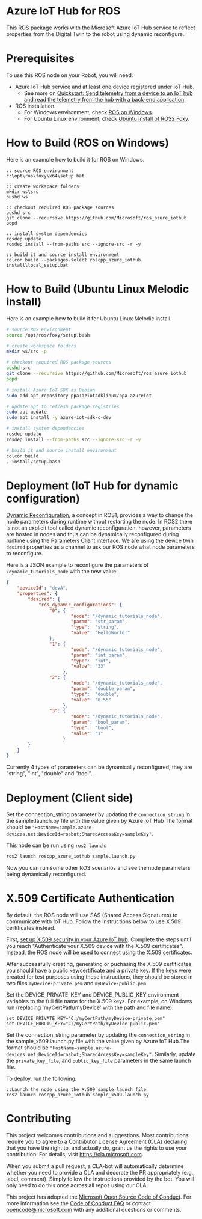 # Azure IoT Hub for ROS

This ROS package works with the Microsoft Azure IoT Hub service to reflect properties from the Digital Twin to the robot using dynamic reconfigure.

# Prerequisites
To use this ROS node on your Robot, you will need:
  * Azure IoT Hub service and at least one device registered under IoT Hub.
    * See more on [Quickstart: Send telemetry from a device to an IoT hub and read the telemetry from the hub with a back-end application](https://docs.microsoft.com/en-us/azure/iot-hub/quickstart-send-telemetry-c).
  * ROS installation.
    * For Windows environment, check [ROS on Windows](https://aka.ms/ros).
    * For Ubuntu Linux environment, check [Ubuntu install of ROS2 Foxy](https://index.ros.org/doc/ros2/Installation/Foxy/Linux-Development-Setup/).

# How to Build (ROS on Windows)
Here is an example how to build it for ROS on Windows.
```Batchfile
:: source ROS environment
c:\opt\ros\foxy\x64\setup.bat

:: create workspace folders
mkdir ws\src
pushd ws

:: checkout required ROS package sources
pushd src
git clone --recursive https://github.com/Microsoft/ros_azure_iothub
popd

:: install system dependencies
rosdep update
rosdep install --from-paths src --ignore-src -r -y

:: build it and source install environment
colcon build --packages-select roscpp_azure_iothub
install\local_setup.bat
```

# How to Build (Ubuntu Linux Melodic install)
Here is an example how to build it for Ubuntu Linux Melodic install.

``` bash
# source ROS environment
source /opt/ros/foxy/setup.bash

# create workspace folders
mkdir ws/src -p

# checkout required ROS package sources
pushd src
git clone --recursive https://github.com/Microsoft/ros_azure_iothub
popd

# install Azure IoT SDK as Debian
sudo add-apt-repository ppa:aziotsdklinux/ppa-azureiot

# update apt to refresh package registries
sudo apt update
sudo apt install -y azure-iot-sdk-c-dev

# install system dependencies
rosdep update
rosdep install --from-paths src --ignore-src -r -y

# build it and source install environment
colcon build 
. install/setup.bash
```

# Deployment (IoT Hub for dynamic configuration)
[Dynamic Reconfiguration](https://design.ros2.org/articles/ros_parameters.html), a concept in ROS1, provides a way to change the node parameters during runtime without restarting the node. In ROS2 there is not an explicit tool called dynamic reconfiguration, however, 
parameters are hosted in nodes and thus can be dynamically reconfigured during runtime using the [Parameters Client](http://docs.ros2.org/bouncy/api/rclcpp/classrclcpp_1_1_sync_parameters_client.html) interface. 
We are using the device twin `desired` properties as a channel to ask our ROS node what node parameters to reconfigure.

Here is a JSON example to reconfigure the parameters of `/dynamic_tutorials_node` with the new value:

```json
{
    "deviceId": "devA",
    "properties": {
        "desired": {
            "ros_dynamic_configurations": {
                "0": {
                        "node": "/dynamic_tutorials_node", 
                        "param": "str_param",
                        "type":  "string",
                        "value": "HelloWorld!"
                },
                "1": {
                        "node": "/dynamic_tutorials_node",
                        "param": "int_param",
                        "type":  "int",
                        "value": "33"
                     },
                "2": {
                        "node": "/dynamic_tutorials_node",
                        "param": "double_param",
                        "type":  "double",
                        "value": "0.55"
                     },
                "3": {
                        "node": "/dynamic_tutorials_node",
                        "param": "bool_param",
                        "type":  "bool",
                        "value": "1"
                     }
        }
    }
}
```

Currently 4 types of parameters can be dynamically reconfigured, they are "string", "int", "double" and "bool".

# Deployment (Client side)

Set the connection_string parameter by updating the `connection_string` in the sample.launch.py file with the value given by Azure IoT Hub The format should be `"HostName=sample.azure-devices.net;DeviceId=rosbot;SharedAccessKey=sampleKey"`. 

This node can be run using `ros2 launch`:

``` bash
ros2 launch roscpp_azure_iothub sample.launch.py 
```

Now you can run some other ROS scenarios and see the node parameters being dynamically reconfigured.

# X.509 Certificate Authentication

By default, the ROS node will use SAS (Shared Access Signatures) to communicate with IoT Hub. Follow the instructions below to use X.509 certificates instead.

First, [set up X.509 security in your Azure IoT hub](https://docs.microsoft.com/en-us/azure/iot-hub/iot-hub-security-x509-get-started#authenticate-your-x509-device-with-the-x509-certificates). Complete the steps until you reach "Authenticate your X.509 device with the X.509 certificates". Instead, the ROS node will be used to connect using the X.509 certificates.

After successfully creating, generating or puchasing the X.509 certificates, you should have a public key/certificate and a private key. If the keys were created for test purposes using these instructions, they  should be stored in two files:`myDevice-private.pem` and `myDevice-public.pem`

Set the DEVICE_PRIVATE_KEY and DEVICE_PUBLIC_KEY environment variables to the full file name for the X.509 keys. For example, on Windows run (replacing 'myCertPath/myDevice' with the path and file name):
```Batchfile
set DEVICE_PRIVATE_KEY="C:/myCertPath/myDevice-private.pem"
set DEVICE_PUBLIC_KEY="C:/myCertPath/myDevice-public.pem"
```

Set the connection_string parameter by updating the `connection_string` in the sample_x509.launch.py file with the value given by Azure IoT Hub.The format should be `"HostName=sample.azure-devices.net;DeviceId=rosbot;SharedAccessKey=sampleKey"`. Similarly, update the `private_key_file`, and `public_key_file` parameters in the same launch file. 

To deploy, run the following.
```
::Launch the node using the X.509 sample launch file
ros2 launch roscpp_azure_iothub sample_x509.launch.py
```

# Contributing

This project welcomes contributions and suggestions.  Most contributions require you to agree to a
Contributor License Agreement (CLA) declaring that you have the right to, and actually do, grant us
the rights to use your contribution. For details, visit https://cla.microsoft.com.

When you submit a pull request, a CLA-bot will automatically determine whether you need to provide
a CLA and decorate the PR appropriately (e.g., label, comment). Simply follow the instructions
provided by the bot. You will only need to do this once across all repos using our CLA.

This project has adopted the [Microsoft Open Source Code of Conduct](https://opensource.microsoft.com/codeofconduct/).
For more information see the [Code of Conduct FAQ](https://opensource.microsoft.com/codeofconduct/faq/) or
contact [opencode@microsoft.com](mailto:opencode@microsoft.com) with any additional questions or comments.
